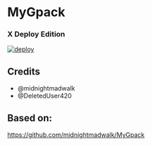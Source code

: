 # MyGpack

### X Deploy Edition

<p align="center">

<a href = "https://heroku.com/deploy?template=https://github.com/natsu-dragneel13/deploy"><img src="https://www.herokucdn.com/deploy/button.svg" alt="deploy"> </a>

</p>

## Credits

- @midnightmadwalk
- @DeletedUser420

## Based on:

https://github.com/midnightmadwalk/MyGpack
